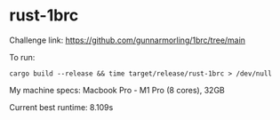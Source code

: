 # rust-1brc
Challenge link: https://github.com/gunnarmorling/1brc/tree/main

To run:

```
cargo build --release && time target/release/rust-1brc > /dev/null
```


My machine specs: Macbook Pro - M1 Pro (8 cores), 32GB 

Current best runtime: 8.109s
